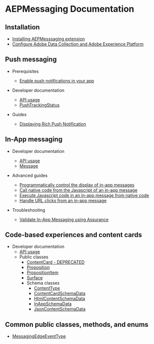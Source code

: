 # AEPMessaging Documentation

## Installation

- [Installing AEPMesssaging extension](./sources/installation/getting-started.md)
- [Configure Adobe Data Collection and Adobe Experience Platform](./sources/shared/prerequisites/edge-and-launch-configuration.md)

## Push messaging

- Prerequisites
  - [Enable push notifications in your app](./sources/push-messaging/prerequisites/enable-push-notifications.md)

- Developer documentation
  - [API usage](./sources/push-messaging/developer-documentation/api-usage.md)
  - [PushTrackingStatus](./sources/push-messaging/developer-documentation/enum-push-tracking-status.md)

- Guides
  - [Displaying Rich Push Notification](./sources/push-messaging/guides/display-rich-push-notification.md)

## In-App messaging

- Developer documentation
  - [API usage](./sources/inapp-messaging/developer-documentation/api-usage.md)
  - [Message](./sources/inapp-messaging/developer-documentation/message.md)

- Advanced guides
  - [Programmatically control the display of in-app messages](./sources/inapp-messaging/advanced-guides/how-to-messaging-delegate.md)
  - [Call native code from the Javascript of an in-app message](./sources/inapp-messaging/advanced-guides/how-to-call-native-from-javascript.md)
  - [Execute Javascript code in an in-app message from native code](./sources/inapp-messaging/advanced-guides/how-to-call-javascript-from-native.md)
  - [Handle URL clicks from an in-app message](./sources/inapp-messaging/advanced-guides/how-to-handle-url-clicks.md)

- Troubleshooting
  - [Validate In-App Messaging using Assurance](./sources/inapp-messaging/troubleshooting/validate-messages-in-griffon.md)

## Code-based experiences and content cards

- Developer documentation
  - [API usage](./sources/propositions/developer-documentation/api-usage.md)
  - Public classes
    - [ContentCard - DEPRECATED](./sources/propositions/developer-documentation/classes/content-card.md)
    - [Proposition](./sources/propositions/developer-documentation/classes/proposition.md)
    - [PropositionItem](./sources/propositions/developer-documentation/classes/proposition-item.md)
    - [Surface](./sources/propositions/developer-documentation/classes/surface.md)
    - Schema classes
      - [ContentType](./sources/propositions/developer-documentation/classes/schemas/content-type.md)
      - [ContentCardSchemaData](./sources/propositions/developer-documentation/classes/schemas/content-card-schema-data.md)
      - [HtmlContentSchemaData](./sources/propositions/developer-documentation/classes/schemas/html-content-schema-data.md)
      - [InAppSchemaData](./sources/propositions/developer-documentation/classes/schemas/inapp-schema-data.md)
      - [JsonContentSchemaData](./sources/propositions/developer-documentation/classes/schemas/json-content-schema-data.md)

## Common public classes, methods, and enums

- [MessagingEdgeEventType](./sources/shared/enums/enum-messaging-edge-event-type.md)
